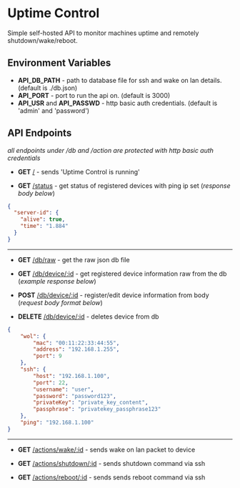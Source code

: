 # Uptime Control
Simple self-hosted API to monitor machines uptime and remotely shutdown/wake/reboot.

## Environment Variables
- **API_DB_PATH** - path to database file for ssh and wake on lan details. (default is ./db.json)
- **API_PORT** - port to run the api on. (default is 3000)
- **API_USR** and **API_PASSWD** - http basic auth credentials. (default is 'admin' and 'password')

## API Endpoints
_all endpoints under /db and /action are protected with http basic auth credentials_

- **GET** <ins>/</ins> - sends 'Uptime Control is running'

- **GET** <ins>/status</ins> - get status of registered devices with ping ip set (_response body below_)
```json
{
  "server-id": {
    "alive": true,
    "time": "1.884"
  }
}
```

---

- **GET** <ins>/db/raw</ins> - get the raw json db file

- **GET** <ins>/db/device/:id</ins> - get registered device information raw from the db (_example response below_)

- **POST** <ins>/db/device/:id</ins> - register/edit device information from body (_request body format below_)

- **DELETE** <ins>/db/device/:id</ins> - deletes device from db

```json
{
    "wol": {
        "mac": "00:11:22:33:44:55",
        "address": "192.168.1.255",
        "port": 9
    },
    "ssh": {
        "host": "192.168.1.100",
        "port": 22,
        "username": "user",
        "password": "password123",
        "privateKey": "private_key_content",
        "passphrase": "privatekey_passphrase123"
    },
    "ping": "192.168.1.100"
}
```

---

- **GET** <ins>/actions/wake/:id</ins> - sends wake on lan packet to device

- **GET** <ins>/actions/shutdown/:id</ins> - sends shutdown command via ssh

- **GET** <ins>/actions/reboot/:id</ins> - sends sends reboot command via ssh